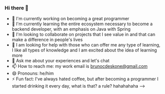 ### Hi there 👋

- 🔭 I'm currently working on becoming a great programmer
- 🌱 I'm currently learning the entire ecosystem necessary to become a backend developer, with an emphasis on Java with Spring
- 👯 I'm looking to collaborate on projects that I see value in and that can make a difference in people's lives
- 🤔 I am looking for help with those who can offer me any type of learning, I like all types of knowledge and I am excited about the idea of ​​learning more
- 💬 Ask me about your experiences and let's chat
- 📫 How to reach me: my work email is brunocdeskone@gmail.com
- 😄 Pronouns: he/him
- ⚡ Fun fact: I've always hated coffee, but after becoming a programmer I started drinking it every day, what is that? a rule? hahahahaha
-->
